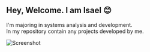 ## Hey, Welcome. I am Isael 😊 ##
I'm majoring in systems analysis and development.  
In my repository contain any projects developed by me.  

![Screenshot](https://isaelaws.s3.sa-east-1.amazonaws.com/cellPhoneImage.png?response-content-disposition=inline&X-Amz-Security-Token=IQoJb3JpZ2luX2VjEFAaCXNhLWVhc3QtMSJHMEUCIHvo%2FYV8%2FLNn8j9%2BX97AxLfpQIH4pxFXnjSokjLqPeZTAiEAoWgKSghreCFAZtBxkXXhhiSiWY0GWvnnR5yXioJqBWEq9gIIORAAGgwxMDcxOTA1MzYwMDkiDIyNh26coiXMN5gY4yrTAi9OtScvvPcl91P1AGvVkPMCHye%2FEWLLXiHMmDjyV20rWdWFSCEr75bn0rGSfVyhCFJcbdJT%2BtcxvMcjE2FZZ%2F5oD%2B7S2qWcWY2EYr28AVeWwVMp5W10wGEV2XesCH0EfOzTjDPAdam3rduy7OMij6aqjOZEL9%2FVVg0kmbRlanIevWqYzMez2uMi3ICVqtk392Ez6qHJ1F7hXORRY5Z%2FfWjaE5Xx%2FppnivYNl3h%2FR1xYfEZFXTmxAPQAvva6t4KjVuE2AZDC0OueXxeC%2B1sCfEz%2F6HAhuF4QDIFRs7yyxhpFZhxaOV8R0BLlMHj%2BWfGLxNunuvuhMENkO4RE3PTVwyDwIV6zeVdKHr%2BqTRRBMyy4BODVVWAe8%2FwRmvPuIoi%2BFs1aoeOjfIPZdIvdOV140l4sM1GdVGe3o4wytyZxfiOVN6k55Hn%2Fs4B0aUxUi0zWuNYQbDCmr46HBjqzAqSiuGUXF%2FPNFq3qKpXgMCNEu13iLXbdEjt%2FYujDR9wPhV4iRu6oMv6f4Uz%2B4JZz8LJV9lp%2BF8fAssLdG9sc39ve%2BED2pXiUhfJm9IpnRUBjZRiJefWlag1DAGgGbaXKYVOLXTramN5ZWRsFYt6U2iulXZvhlgtHCOke1fpDqx15CygdlHfFXT0jD0vtquIFcA0Z2JKwfkYkcgJaDOle911OrP1%2F0A2cgU96iV3ZGjs42ZSbL0T6SCpnR1MN2%2B9P8NOAXLgitj%2Bz78WW2c%2Fee%2Fd0pXDrW2lyoP8kN1DD0wPIGzwuqqYpvokoa5YqHoe5gvU4VAoX9jhERIJWbipQjQF4YcCHGQYX22JanHrffQ5T2WUHqLaa4uHug0oQEuSohH53RA0GquGeZLbZC%2F5Z%2FL1QPsk%3D&X-Amz-Algorithm=AWS4-HMAC-SHA256&X-Amz-Date=20210706T001541Z&X-Amz-SignedHeaders=host&X-Amz-Expires=300&X-Amz-Credential=ASIARR5INY5EZUGS7UEQ%2F20210706%2Fsa-east-1%2Fs3%2Faws4_request&X-Amz-Signature=1df1a46b21544e5e0efe6d6d9051cd34afdbb07a52a85772261be40bf211cb09)
